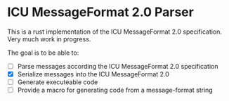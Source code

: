# ICU MessageFormat 2.0 Parser

This is a rust implementation of the ICU MessageFormat 2.0 specification. Very much work in progress.

The goal is to be able to:
- [ ] Parse messages according the ICU MessageFormat 2.0 specification
- [x] Serialize messages into the ICU MessageFormat 2.0
- [ ] Generate executeable code
- [ ] Provide a macro for generating code from a message-format string
